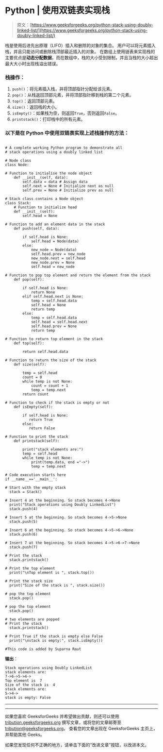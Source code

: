 # Python | 使用双链表实现栈

> 原文：[https://www.geeksforgeeks.org/python-stack-using-doubly-linked-list/](https://www.geeksforgeeks.org/python-stack-using-doubly-linked-list/)

栈是使用后进先出原理（LIFO）插入和删除的对象的集合。 用户可以将元素插入栈，并且只能访问或删除栈顶部最近插入的对象。 在数组上使用链表来实现栈的主要优点是**动态分配数据**，而在数组中，栈的大小受到限制，并且当栈的大小超出最大大小时出现栈溢出错误。

### 栈操作：

1. `push()`：将元素插入栈，并将顶部指针分配给该元素。
2. `pop()`：从栈返回顶部元素，并将顶部指针移到栈的第二个元素。
3. `top()`：返回顶部元素。
4. `size()`：返回栈的大小。
5. `isEmpty()`：如果栈为空，则返回`True`，否则返回`False`。
6. `printstack()`：打印栈中的所有元素。

### 以下是在 Python 中使用双链表实现上述栈操作的方法：

```

# A complete working Python program to demonstrate all  
# stack operations using a doubly linked list  

# Node class  
class Node: 

# Function to initialise the node object 
    def __init__(self, data): 
        self.data = data # Assign data 
        self.next = None # Initialize next as null 
        self.prev = None # Initialize prev as null         

# Stack class contains a Node object 
class Stack: 
    # Function to initialize head  
    def __init__(self): 
        self.head = None

# Function to add an element data in the stack  
    def push(self, data): 

        if self.head is None: 
            self.head = Node(data) 
        else: 
            new_node = Node(data) 
            self.head.prev = new_node 
            new_node.next = self.head 
            new_node.prev = None
            self.head = new_node 

# Function to pop top element and return the element from the stack  
    def pop(self): 

        if self.head is None: 
            return None
        elif self.head.next is None: 
            temp = self.head.data 
            self.head = None
            return temp 
        else: 
            temp = self.head.data 
            self.head = self.head.next
            self.head.prev = None
            return temp 

# Function to return top element in the stack  
    def top(self): 

        return self.head.data 

# Function to return the size of the stack  
    def size(self): 

        temp = self.head 
        count = 0
        while temp is not None: 
            count = count + 1
            temp = temp.next
        return count 

# Function to check if the stack is empty or not   
    def isEmpty(self): 

        if self.head is None: 
           return True
        else: 
           return False

# Function to print the stack 
    def printstack(self): 

        print("stack elements are:") 
        temp = self.head 
        while temp is not None: 
            print(temp.data, end ="->") 
            temp = temp.next           

# Code execution starts here          
if __name__=='__main__':  

# Start with the empty stack 
  stack = Stack() 

# Insert 4 at the beginning. So stack becomes 4->None  
  print("Stack operations using Doubly LinkedList") 
  stack.push(4) 

# Insert 5 at the beginning. So stack becomes 4->5->None  
  stack.push(5) 

# Insert 6 at the beginning. So stack becomes 4->5->6->None  
  stack.push(6) 

# Insert 7 at the beginning. So stack becomes 4->5->6->7->None  
  stack.push(7) 

# Print the stack 
  stack.printstack() 

# Print the top element 
  print("\nTop element is ", stack.top()) 

# Print the stack size 
  print("Size of the stack is ", stack.size()) 

# pop the top element 
  stack.pop() 

# pop the top element 
  stack.pop() 

# two elements are popped 
# Print the stack 
  stack.printstack() 

# Print True if the stack is empty else False 
  print("\nstack is empty:", stack.isEmpty()) 

#This code is added by Suparna Raut 

```

**输出**：

```
Stack operations using Doubly LinkedList
stack elements are:
7->6->5->4->
Top element is  7
Size of the stack is  4
stack elements are:
5->4->
stack is empty: False

```


* * *

* * *

如果您喜欢 GeeksforGeeks 并希望做出贡献，则还可以使用 [tribution.geeksforgeeks.org](https://contribute.geeksforgeeks.org/) 撰写文章，或将您的文章邮寄至 tribution@geeksforgeeks.org。 查看您的文章出现在 GeeksforGeeks 主页上，并帮助其他 Geeks。

如果您发现任何不正确的地方，请单击下面的“改进文章”按钮，以改进本文。